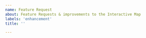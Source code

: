 ```yaml
---
name: Feature Request
about: Feature Requests & improvements to the Interactive Map
labels: 'enhancement'
title: ''

---
```


